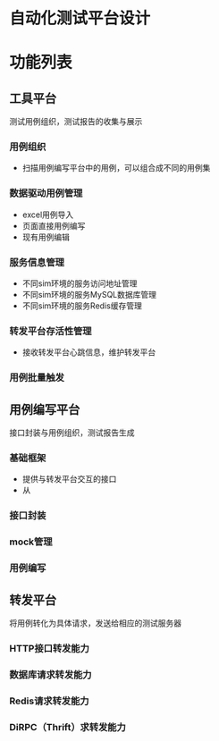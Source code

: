 # 自动化测试平台设计


# 功能列表

## 工具平台
测试用例组织，测试报告的收集与展示
### 用例组织
- 扫描用例编写平台中的用例，可以组合成不同的用例集


### 数据驱动用例管理
- excel用例导入
- 页面直接用例编写
- 现有用例编辑

### 服务信息管理
- 不同sim环境的服务访问地址管理
- 不同sim环境的服务MySQL数据库管理
- 不同sim环境的服务Redis缓存管理

### 转发平台存活性管理
- 接收转发平台心跳信息，维护转发平台

### 用例批量触发



## 用例编写平台
接口封装与用例组织，测试报告生成
### 基础框架
- 提供与转发平台交互的接口
- 从


### 接口封装
### mock管理
### 用例编写



## 转发平台
将用例转化为具体请求，发送给相应的测试服务器
### HTTP接口转发能力
### 数据库请求转发能力
### Redis请求转发能力
### DiRPC（Thrift）求转发能力
